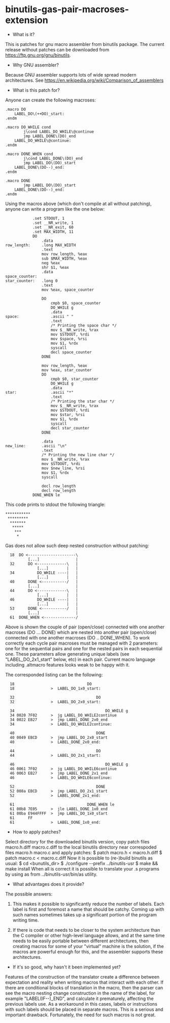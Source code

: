 # binutils-gas-pair-macroses-extension

* What is it?

This is patches for gnu macro assembler from binutils package.
The current release without patches can be downloaded from
https://ftp.gnu.org/gnu/binutils.

* Why GNU assembler?

Because GNU assembler supports lots of wide spread modern
architectures. See
https://en.wikipedia.org/wiki/Comparison_of_assemblers

* What is this patch for?

Anyone can create the following macroses:

    .macro DO
        LABEL_DO\(++DO)_start:
    .endm

    .macro DO_WHILE cond
            j\cond LABEL_DO_WHILE\@continue
            jmp LABEL_DONE\(DO)_end
        LABEL_DO_WHILE\@continue:
    .endm

    .macro DONE_WHEN cond
            j\cond LABEL_DONE\(DO)_end
            jmp LABEL_DO\(DO)_start
        LABEL_DONE\(DO--)_end:
    .endm

    .macro DONE
            jmp LABEL_DO\(DO)_start
        LABEL_DONE\(DO--)_end:
    .endm

Using the macros above (which don't compile at all without patching),
anyone can write a program like the one below:

                .set STDOUT, 1
                .set __NR_write, 1
                .set __NR_exit, 60
                .set MAX_WIDTH, 11
                DO
                    .data
    row_length:     .long MAX_WIDTH
                    .text
                    mov row_length, %eax
                    sub $MAX_WIDTH, %eax
                    neg %eax
                    shr $1, %eax
                    .data
    space_counter:
    star_counter:   .long 0
                    .text
                    mov %eax, space_counter

                    DO
                        cmpb $0, space_counter
                        DO_WHILE g
                        .data
    space:              .ascii " "
                        .text
                        /* Printing the space char */
                        mov $__NR_write, %rax
                        mov $STDOUT, %rdi
                        mov $space, %rsi
                        mov $1, %rdx
                        syscall
                        decl space_counter
                    DONE

                    mov row_length, %eax
                    mov %eax, star_counter
                    DO
                        cmpb $0, star_counter
                        DO_WHILE g
                        .data
    star:               .ascii "*"
                        .text
                        /* Printing the star char */
                        mov $__NR_write, %rax
                        mov $STDOUT, %rdi
                        mov $star, %rsi
                        mov $1, %rdx
                        syscall
                        decl star_counter
                    DONE

                    .data
    new_line:       .ascii "\n"
                    .text
                    /* Printing the new line char */
                    mov $__NR_write, %rax
                    mov $STDOUT, %rdi
                    mov $new_line, %rsi
                    mov $1, %rdx
                    syscall

                    decl row_length
                    decl row_length
                DONE_WHEN le

This code prints to stdout the following triangle:

    ***********
     *********
      *******
       *****
        ***
         *

Gas does not allow such deep nested construction without patching:

      18  DO <---------------------\
              [...]                |
      32      DO <-------------\   |
                  [...]        |   |
      34          DO_WHILE ----|   |
                  [...]        |   |
      40      DONE <-----------/   |
              [...]                |
      44      DO <-------------\   |
                  [...]        |   |
      46          DO_WHILE ----|   |
                  [...]        |   |
      53      DONE <-----------/   |
              [...]                |
      61  DONE_WHEN <--------------/

Above is shown the couple of pair (open/close) connected with one another
macroses (DO ... DONE) which are nested into another pair (open/close)
connected with one another macroses (DO .. DONE_WHEN). To work correctly
each cycle pair macroses must be managed with 2 parameters: one for the
sequential pairs and one for the nested pairs in each sequential one.
These parameters allow generating unique labels (see "LABEL_DO_2x1_start"
below, etc) in each pair. Current macro language including .altmacro
features looks weak to be happy with it.

The corresponded listing can be the following:

      18              	                DO
      18              	>  LABEL_DO_1x0_start:
    
      32              	                    DO
      32              	>  LABEL_DO_2x0_start:
    
      34              	                        DO_WHILE g
      34 0020 7F02     	>  jg LABEL_DO_WHILE2continue
      34 0022 EB27     	>  jmp LABEL_DONE_2x0_end
      34              	>  LABEL_DO_WHILE2continue:
    
      40              	                    DONE
      40 0049 EBCD     	>  jmp LABEL_DO_2x0_start
      40              	>  LABEL_DONE_2x0_end:
    
      44              	                    DO
      44              	>  LABEL_DO_2x1_start:
    
      46              	                        DO_WHILE g
      46 0061 7F02     	>  jg LABEL_DO_WHILE6continue
      46 0063 EB27     	>  jmp LABEL_DONE_2x1_end
      46              	>  LABEL_DO_WHILE6continue:

      52              	                    DONE
      52 008a EBCD     	>  jmp LABEL_DO_2x1_start
      52              	>  LABEL_DONE_2x1_end:
    
      61              	                DONE_WHEN le
      61 00b8 7E05     	>  jle LABEL_DONE_1x0_end
      61 00ba E944FFFF 	>  jmp LABEL_DO_1x0_start
      61      FF
      61              	>  LABEL_DONE_1x0_end:

* How to apply patches?

Select directory for the downloaded binutils version,
copy patch files
    macro.h.diff
    macro.c.diff
to the local binutils directory near correspoded files
    macro.h
    macro.c
and apply patches:
    $ patch macro.h < macro.h.diff
    $ patch macro.c < macro.c.diff
Now it is possible to (re-)build binutils as usual:
    $ cd <bunutils_dir>
    $ ./configure --prefix ../binutils-usr
    $ make && make install
When all is correct it is possible to translate your .s programs
by using as from ../binutils-usr/bin/as utility.

* What advantages does it provide?

The possible answers:

1. This makes it possible to significantly reduce the number of labels.
Each label is first and foremost a name that should be catchy. Coming
up with such names sometimes takes up a significant portion of the
program writing time.

2. If there is code that needs to be closer to the system architecture
than the C compiler or other high-level language allows, and at the same
time needs to be easily portable between different architectures, then
creating macros for some of your "virtual" machine is the solution, if
the macros are powerful enough for this, and the assembler supports
these architectures.

* If it's so good, why hasn't it been implemented yet?

Features of the construction of the translator create a difference
between expectation and reality when writing macros that interact with
each other. If there are conditional blocks of translation in the macro,
then the parser can see the macro nesting change construction in the
name of the label, for example "LABEL\(IF--)_END", and calculate it
prematurely, affecting the previous labels use. As a workaround in this
cases, labels or instructions with such labels should be placed in
separate macros. This is a serious and important drawback. Fortunately,
the need for such macros is not great.
